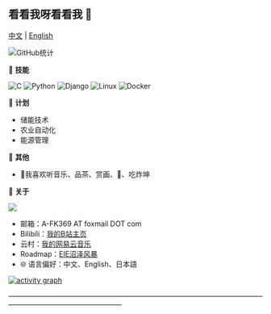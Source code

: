 ##  看看我呀看看我 👋

[中文](README.md) | [English](README-en.md)

  ![GitHub统计](https://github-readme-stats.vercel.app/api?username=A-FK369&count_private=true&show_icons=true)



<!-- 
![Profile views](https://komarev.com/ghpvc/?username=A-FK369)
-->



🌟 **技能**
<!-- -->
  ![C](https://img.shields.io/badge/-C++-673AB8?style=flat-square&logo=C&logoColor=fff)
  ![Python](https://img.shields.io/badge/-Python-33999A?style=flat-square&logo=Python&logoColor=fff)  ![Django](https://img.shields.io/badge/-Django-339933?style=flat-square&logo=Django&logoColor=fff)
  ![Linux](https://img.shields.io/badge/-Linux-000011?style=flat-square&logo=Linux&logoColor=fff)
  ![Docker](https://img.shields.io/badge/-Docker-2496ED?style=flat-square&logo=Docker&logoColor=fff)


📅 **计划**
  - 储能技术
  - 农业自动化
  - 能源管理


🎄 **其他**
  - 🍓我喜欢听音乐、品茶、赏画、🎱、吃炸坤
  

💬 **关于**
<!--  
-->
  ![](https://github-readme-stats.vercel.app/api/top-langs/?username=A-FK369&layout=compact)

  - 邮箱：A-FK369 AT foxmail DOT com
  - Bilibili：[我的B站主页](https://space.bilibili.com/22116539)
  - 云村：[我的网易云音乐](https://music.163.com/#/user/home?id=449128216)
  - Roadmap：[EIE沼泽风暴](https://roadmap.sh/team/progress?t=6552c77f68ca60261326cf1e)
  - 🌐 语言偏好：中文、English、日本語
<!--  - 😄 About me：Web、Music、-->


[![activity graph](https://github-readme-activity-graph.vercel.app/graph?username=A-FK369&theme=gotham&hide_title=true&hide_border=true&bg_color=FFFFFF)](https://github.com/ashutosh00710/github-readme-activity-graph)


————————————————————————————————————————————————————
  <!--
	It is a ✨ _special_ ✨ repository because its `README.md` (this file) appears on GitHub profile.

  Here are some ideas to get you started:

  - 🔭 I’m currently working on ...
  - 🌱 I’m currently learning ...
  - 👯 I’m looking to collaborate on ...
  - 🤔 I’m looking for help with ...
  - 💬 Ask me about ...
  - 📫 How to reach me: ...
  - 😄 Pronouns: ...
  - ⚡ Fun fact: ...
  - 👀 I’m interested in AI
  - 🌱 I’m currently Working on ComfyUI
  - 💞️ I’m looking to collaborate on ...
    -->
